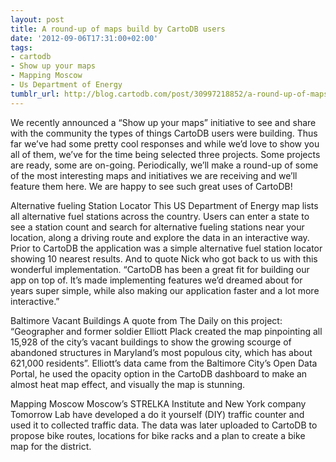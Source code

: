 ```yaml
---
layout: post
title: A round-up of maps build by CartoDB users
date: '2012-09-06T17:31:00+02:00'
tags:
- cartodb
- Show up your maps
- Mapping Moscow
- Us Department of Energy
tumblr_url: http://blog.cartodb.com/post/30997218852/a-round-up-of-maps-build-by-cartodb-users
---
```

We recently announced a “Show up your maps” initiative to see and share with the community the types of things CartoDB users were building. Thus far we’ve had some pretty cool responses and while we’d love to show you all of them, we’ve for the time being selected three projects.
Some projects are ready, some are on-going. Periodically, we’ll make a round-up of some of the most interesting maps and initiatives we are receiving and we’ll feature them here. We are happy to see such great uses of CartoDB!

Alternative fueling Station Locator
This US Department of Energy map lists all alternative fuel stations across the country. Users can enter a state to see a station count and search for alternative fueling stations near your location, along a driving route and explore the data in an interactive way. Prior to CartoDB the application was a simple alternative fuel station locator showing 10 nearest results.
And to quote Nick who got back to us with this wonderful implementation. “CartoDB has been a great fit for building our app on top of. It’s made implementing features we’d dreamed about for years super simple, while also making our application faster and a lot more interactive.”

Baltimore Vacant Buildings
A quote from The Daily on this project: “Geographer and former soldier Elliott Plack created the map pinpointing all 15,928 of the city’s vacant buildings to show the growing scourge of abandoned structures in Maryland’s most populous city, which has about 621,000 residents”. Elliott’s data came from the Baltimore City’s Open Data Portal, he used the opacity option in the CartoDB dashboard to make an almost heat map effect, and visually the map is stunning.

Mapping Moscow
Moscow’s STRELKA Institute and New York company Tomorrow Lab have developed a do it yourself (DIY) traffic counter and used it to collected traffic data. The data was later uploaded to CartoDB to propose bike routes, locations for bike racks and a plan to create a bike map for the district. 
